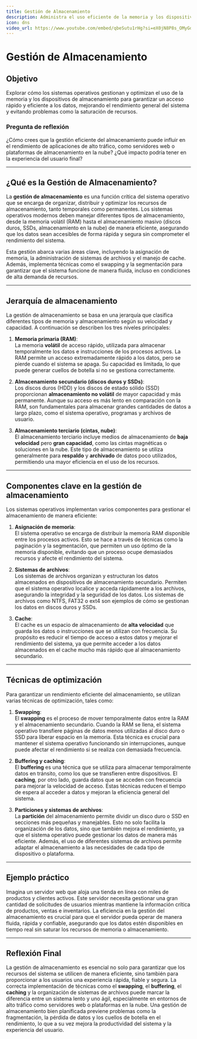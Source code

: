 ```yaml
---
title: Gestión de Almacenamiento
description: Administra el uso eficiente de la memoria y los dispositivos de almacenamiento.
icon: dns
video_url: https://www.youtube.com/embed/qbeSutu1rHg?si=eX0jN8P8s_OMyGd_
---
```


# Gestión de Almacenamiento  

## Objetivo  
Explorar cómo los sistemas operativos gestionan y optimizan el uso de la memoria y los dispositivos de almacenamiento para garantizar un acceso rápido y eficiente a los datos, mejorando el rendimiento general del sistema y evitando problemas como la saturación de recursos.

### Pregunta de reflexión  
¿Cómo crees que la gestión eficiente del almacenamiento puede influir en el rendimiento de aplicaciones de alto tráfico, como servidores web o plataformas de almacenamiento en la nube? ¿Qué impacto podría tener en la experiencia del usuario final?

---

## ¿Qué es la Gestión de Almacenamiento?  
La **gestión de almacenamiento** es una función crítica del sistema operativo que se encarga de organizar, distribuir y optimizar los recursos de almacenamiento, tanto temporales como permanentes. Los sistemas operativos modernos deben manejar diferentes tipos de almacenamiento, desde la memoria volátil (RAM) hasta el almacenamiento masivo (discos duros, SSDs, almacenamiento en la nube) de manera eficiente, asegurando que los datos sean accesibles de forma rápida y segura sin comprometer el rendimiento del sistema.  

Esta gestión abarca varias áreas clave, incluyendo la asignación de memoria, la administración de sistemas de archivos y el manejo de cache. Además, implementa técnicas como el swapping y la segmentación para garantizar que el sistema funcione de manera fluida, incluso en condiciones de alta demanda de recursos.

---

## Jerarquía de almacenamiento  
La gestión de almacenamiento se basa en una jerarquía que clasifica diferentes tipos de memoria y almacenamiento según su velocidad y capacidad. A continuación se describen los tres niveles principales:

1. **Memoria primaria (RAM)**:  
   La memoria **volátil** de acceso rápido, utilizada para almacenar temporalmente los datos e instrucciones de los procesos activos. La RAM permite un acceso extremadamente rápido a los datos, pero se pierde cuando el sistema se apaga. Su capacidad es limitada, lo que puede generar cuellos de botella si no se gestiona correctamente.

2. **Almacenamiento secundario (discos duros y SSDs)**:  
   Los discos duros (HDD) y los discos de estado sólido (SSD) proporcionan **almacenamiento no volátil** de mayor capacidad y más permanente. Aunque su acceso es más lento en comparación con la RAM, son fundamentales para almacenar grandes cantidades de datos a largo plazo, como el sistema operativo, programas y archivos de usuario.

3. **Almacenamiento terciario (cintas, nube)**:  
   El almacenamiento terciario incluye medios de almacenamiento de **baja velocidad** pero **gran capacidad**, como las cintas magnéticas o soluciones en la nube. Este tipo de almacenamiento se utiliza generalmente para **respaldo** y **archivado** de datos poco utilizados, permitiendo una mayor eficiencia en el uso de los recursos.  

---

## Componentes clave en la gestión de almacenamiento  
Los sistemas operativos implementan varios componentes para gestionar el almacenamiento de manera eficiente:

1. **Asignación de memoria**:  
   El sistema operativo se encarga de distribuir la memoria RAM disponible entre los procesos activos. Esto se hace a través de técnicas como la paginación y la segmentación, que permiten un uso óptimo de la memoria disponible, evitando que un proceso ocupe demasiados recursos y afecte el rendimiento del sistema.

2. **Sistemas de archivos**:  
   Los sistemas de archivos organizan y estructuran los datos almacenados en dispositivos de almacenamiento secundario. Permiten que el sistema operativo localice y acceda rápidamente a los archivos, asegurando la integridad y la seguridad de los datos. Los sistemas de archivos como NTFS, FAT32 o ext4 son ejemplos de cómo se gestionan los datos en discos duros y SSDs.

3. **Cache**:  
   El cache es un espacio de almacenamiento de **alta velocidad** que guarda los datos o instrucciones que se utilizan con frecuencia. Su propósito es reducir el tiempo de acceso a estos datos y mejorar el rendimiento del sistema, ya que permite acceder a los datos almacenados en el cache mucho más rápido que al almacenamiento secundario.  

---

## Técnicas de optimización  
Para garantizar un rendimiento eficiente del almacenamiento, se utilizan varias técnicas de optimización, tales como:

1. **Swapping**:  
   El **swapping** es el proceso de mover temporalmente datos entre la RAM y el almacenamiento secundario. Cuando la RAM se llena, el sistema operativo transfiere páginas de datos menos utilizadas al disco duro o SSD para liberar espacio en la memoria. Esta técnica es crucial para mantener el sistema operativo funcionando sin interrupciones, aunque puede afectar el rendimiento si se realiza con demasiada frecuencia.

2. **Buffering y caching**:  
   El **buffering** es una técnica que se utiliza para almacenar temporalmente datos en tránsito, como los que se transfieren entre dispositivos. El **caching**, por otro lado, guarda datos que se acceden con frecuencia para mejorar la velocidad de acceso. Estas técnicas reducen el tiempo de espera al acceder a datos y mejoran la eficiencia general del sistema.

3. **Particiones y sistemas de archivos**:  
   La **partición** del almacenamiento permite dividir un disco duro o SSD en secciones más pequeñas y manejables. Esto no solo facilita la organización de los datos, sino que también mejora el rendimiento, ya que el sistema operativo puede gestionar los datos de manera más eficiente. Además, el uso de diferentes sistemas de archivos permite adaptar el almacenamiento a las necesidades de cada tipo de dispositivo o plataforma.

---

## Ejemplo práctico  
Imagina un servidor web que aloja una tienda en línea con miles de productos y clientes activos. Este servidor necesita gestionar una gran cantidad de solicitudes de usuarios mientras mantiene la información crítica de productos, ventas e inventarios. La eficiencia en la gestión del almacenamiento es crucial para que el servidor pueda operar de manera fluida, rápida y confiable, asegurando que los datos estén disponibles en tiempo real sin saturar los recursos de memoria o almacenamiento.

---

## Reflexión Final  
La gestión de almacenamiento es esencial no solo para garantizar que los recursos del sistema se utilicen de manera eficiente, sino también para proporcionar a los usuarios una experiencia rápida, fiable y segura. La correcta implementación de técnicas como el **swapping**, el **buffering**, el **caching** y la organización de sistemas de archivos puede marcar la diferencia entre un sistema lento y uno ágil, especialmente en entornos de alto tráfico como servidores web o plataformas en la nube. Una gestión de almacenamiento bien planificada previene problemas como la fragmentación, la pérdida de datos y los cuellos de botella en el rendimiento, lo que a su vez mejora la productividad del sistema y la experiencia del usuario.